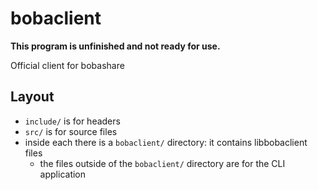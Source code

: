 # bobaclient

**This program is unfinished and not ready for use.**

Official client for bobashare

## Layout

- `include/` is for headers
- `src/` is for source files
- inside each there is a `bobaclient/` directory: it contains libbobaclient files
  - the files outside of the `bobaclient/` directory are for the CLI application
